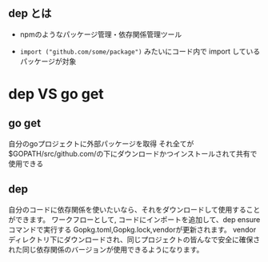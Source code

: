 ## dep とは
* npmのようなパッケージ管理・依存関係管理ツール

* `import ("github.com/some/package")` みたいにコード内で import しているパッケージが対象








# dep VS go get

## go get
自分のgoプロジェクトに外部パッケージを取得
それ全てが$GOPATH/src/github.com/の下にダウンロードかつインストールされて共有で使用できる



## dep
自分のコードに依存関係を使いたいなら、それをダウンロードして使用することができます。
ワークフローとして,
コードにインポートを追加して、dep ensureコマンドで実行する
Gopkg.toml,Gopkg.lock,vendorが更新されます。
vendorディレクトリ下にダウンロードされ、同じプロジェクトの皆んなで安全に確保された同じ依存関係のバージョンが使用できるようになります。
